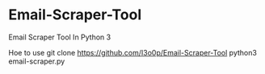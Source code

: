 # Email-Scraper-Tool
Email Scraper Tool In Python 3


Hoe to use 
git clone https://github.com/I3o0p/Email-Scraper-Tool
python3 email-scraper.py
